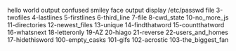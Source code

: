hello world output
confused smiley face output
display /etc/passwd file
3-twofiles
4-lastlines
5-firstlines
6-third_line
7-file
8-cwd_state 
10-no_more_js
11-directories
12-newest_files 
13-unique
14-findthatword 
15-countthatword 
16-whatsnext 
18-letteronly 
 19-AZ
20-hiago
21-reverse
22-users_and_homes 
17-hidethisword
100-empty_casks
101-gifs
102-acrostic
103-the_biggest_fan
